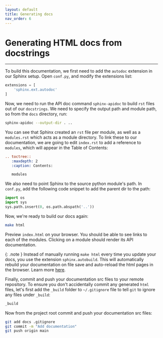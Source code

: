 ```yaml
---
layout: default
title: Generating docs
nav_order: 6
---
```


# Generating HTML docs from docstrings

---

To build this documentation, we first need to add the `autodoc` extension in our Sphinx setup. Open
`conf.py`, and modify the extensions list:

```py
extensions = [
    'sphinx.ext.autodoc'
]
```

Now, we need to run the API doc command `sphinx-apidoc` to build `rst` files out of our
`docstrings`. We need to specify the output path and module path, so from the `docs` directory,
run:

```sh
sphinx-apidoc --output-dir . ..
```

You can see that Sphinx created an `rst` file per module, as well as a `modules.rst` which acts as
a module directory. To link these to our documentation, we are going to edit `index.rst` to add a
reference to `modules`, which will appear in the Table of Contents:

```rst
.. toctree::
   :maxdepth: 2
   :caption: Contents:

   modules
```

We also need to point Sphinx to the source python module's path. In `conf.py`, add the following
code snippet to add the parent dir to the path:

```py
import os
import sys
sys.path.insert(0, os.path.abspath('..'))
```

Now, we're ready to build our docs again:

```sh
make html
```

Preview `index.html` on your browser. You should be able to see links to each of the modules.
Clicking on a module should render its API documentation.

{: .note } Instead of manually running `make html` every time you update your docs, you use the
extension `sphinx.autobuild`. This will automatically rebuild your documentation on file save and
auto-reload the html pages in the browser. Learn more
[here](https://pypi.org/project/sphinx-autobuild/).

Finally, commit and push your documentation src files to your remote repository. To ensure you
don't accidentally commit any generated `html` files, let's first add the `_build` folder to
`~/.gitignore` file to tell `git` to ignore any files under `_build`:

```sh
_build
```

Now from the project root commit and push your documentation src files:

```sh
git add docs .gitignore
git commit -m "Add documentation"
git push origin main
```
